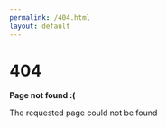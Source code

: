 ```yaml
---
permalink: /404.html
layout: default
---
```

<style>
	.main {
		text-align: center;
	}
</style>

# 404

**Page not found :(**

The requested page could not be found